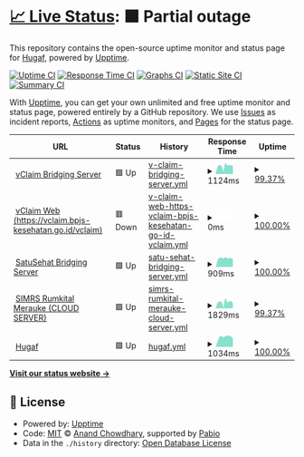 # [📈 Live Status](https://hugaf.github.io/monitoring): <!--live status--> **🟧 Partial outage**

This repository contains the open-source uptime monitor and status page for [Hugaf](https://hugaf.com), powered by [Upptime](https://github.com/upptime/upptime).

[![Uptime CI](https://github.com/hugaf/monitoring/workflows/Uptime%20CI/badge.svg)](https://github.com/hugaf/monitoring/actions?query=workflow%3A%22Uptime+CI%22)
[![Response Time CI](https://github.com/hugaf/monitoring/workflows/Response%20Time%20CI/badge.svg)](https://github.com/hugaf/monitoring/actions?query=workflow%3A%22Response+Time+CI%22)
[![Graphs CI](https://github.com/hugaf/monitoring/workflows/Graphs%20CI/badge.svg)](https://github.com/hugaf/monitoring/actions?query=workflow%3A%22Graphs+CI%22)
[![Static Site CI](https://github.com/hugaf/monitoring/workflows/Static%20Site%20CI/badge.svg)](https://github.com/hugaf/monitoring/actions?query=workflow%3A%22Static+Site+CI%22)
[![Summary CI](https://github.com/hugaf/monitoring/workflows/Summary%20CI/badge.svg)](https://github.com/hugaf/monitoring/actions?query=workflow%3A%22Summary+CI%22)

With [Upptime](https://upptime.js.org), you can get your own unlimited and free uptime monitor and status page, powered entirely by a GitHub repository. We use [Issues](https://github.com/hugaf/monitoring/issues) as incident reports, [Actions](https://github.com/hugaf/monitoring/actions) as uptime monitors, and [Pages](https://hugaf.github.io/monitoring) for the status page.

<!--start: status pages-->
<!-- This summary is generated by Upptime (https://github.com/upptime/upptime) -->
<!-- Do not edit this manually, your changes will be overwritten -->
<!-- prettier-ignore -->
| URL | Status | History | Response Time | Uptime |
| --- | ------ | ------- | ------------- | ------ |
| <img alt="" src="https://icons.duckduckgo.com/ip3/hugaf.rumkitalmerauke.com.ico" height="13"> [vClaim Bridging Server](https://hugaf.rumkitalmerauke.com/simrs/jknmobile/hugaf/vclaim) | 🟩 Up | [v-claim-bridging-server.yml](https://github.com/hugaf/monitoring/commits/HEAD/history/v-claim-bridging-server.yml) | <details><summary><img alt="Response time graph" src="./graphs/v-claim-bridging-server/response-time-week.png" height="20"> 1124ms</summary><br><a href="https://hugaf.github.io/monitoring/history/v-claim-bridging-server"><img alt="Response time 1463" src="https://img.shields.io/endpoint?url=https%3A%2F%2Fraw.githubusercontent.com%2Fhugaf%2Fmonitoring%2FHEAD%2Fapi%2Fv-claim-bridging-server%2Fresponse-time.json"></a><br><a href="https://hugaf.github.io/monitoring/history/v-claim-bridging-server"><img alt="24-hour response time 1144" src="https://img.shields.io/endpoint?url=https%3A%2F%2Fraw.githubusercontent.com%2Fhugaf%2Fmonitoring%2FHEAD%2Fapi%2Fv-claim-bridging-server%2Fresponse-time-day.json"></a><br><a href="https://hugaf.github.io/monitoring/history/v-claim-bridging-server"><img alt="7-day response time 1124" src="https://img.shields.io/endpoint?url=https%3A%2F%2Fraw.githubusercontent.com%2Fhugaf%2Fmonitoring%2FHEAD%2Fapi%2Fv-claim-bridging-server%2Fresponse-time-week.json"></a><br><a href="https://hugaf.github.io/monitoring/history/v-claim-bridging-server"><img alt="30-day response time 1046" src="https://img.shields.io/endpoint?url=https%3A%2F%2Fraw.githubusercontent.com%2Fhugaf%2Fmonitoring%2FHEAD%2Fapi%2Fv-claim-bridging-server%2Fresponse-time-month.json"></a><br><a href="https://hugaf.github.io/monitoring/history/v-claim-bridging-server"><img alt="1-year response time 1463" src="https://img.shields.io/endpoint?url=https%3A%2F%2Fraw.githubusercontent.com%2Fhugaf%2Fmonitoring%2FHEAD%2Fapi%2Fv-claim-bridging-server%2Fresponse-time-year.json"></a></details> | <details><summary><a href="https://hugaf.github.io/monitoring/history/v-claim-bridging-server">99.37%</a></summary><a href="https://hugaf.github.io/monitoring/history/v-claim-bridging-server"><img alt="All-time uptime 95.93%" src="https://img.shields.io/endpoint?url=https%3A%2F%2Fraw.githubusercontent.com%2Fhugaf%2Fmonitoring%2FHEAD%2Fapi%2Fv-claim-bridging-server%2Fuptime.json"></a><br><a href="https://hugaf.github.io/monitoring/history/v-claim-bridging-server"><img alt="24-hour uptime 100.00%" src="https://img.shields.io/endpoint?url=https%3A%2F%2Fraw.githubusercontent.com%2Fhugaf%2Fmonitoring%2FHEAD%2Fapi%2Fv-claim-bridging-server%2Fuptime-day.json"></a><br><a href="https://hugaf.github.io/monitoring/history/v-claim-bridging-server"><img alt="7-day uptime 99.37%" src="https://img.shields.io/endpoint?url=https%3A%2F%2Fraw.githubusercontent.com%2Fhugaf%2Fmonitoring%2FHEAD%2Fapi%2Fv-claim-bridging-server%2Fuptime-week.json"></a><br><a href="https://hugaf.github.io/monitoring/history/v-claim-bridging-server"><img alt="30-day uptime 91.33%" src="https://img.shields.io/endpoint?url=https%3A%2F%2Fraw.githubusercontent.com%2Fhugaf%2Fmonitoring%2FHEAD%2Fapi%2Fv-claim-bridging-server%2Fuptime-month.json"></a><br><a href="https://hugaf.github.io/monitoring/history/v-claim-bridging-server"><img alt="1-year uptime 95.93%" src="https://img.shields.io/endpoint?url=https%3A%2F%2Fraw.githubusercontent.com%2Fhugaf%2Fmonitoring%2FHEAD%2Fapi%2Fv-claim-bridging-server%2Fuptime-year.json"></a></details>
| <img alt="" src="https://icons.duckduckgo.com/ip3/vclaim.bpjs-kesehatan.go.id.ico" height="13"> [vClaim Web (https://vclaim.bpjs-kesehatan.go.id/vclaim)](https://vclaim.bpjs-kesehatan.go.id/VClaim/) | 🟥 Down | [v-claim-web-https-vclaim-bpjs-kesehatan-go-id-vclaim.yml](https://github.com/hugaf/monitoring/commits/HEAD/history/v-claim-web-https-vclaim-bpjs-kesehatan-go-id-vclaim.yml) | <details><summary><img alt="Response time graph" src="./graphs/v-claim-web-https-vclaim-bpjs-kesehatan-go-id-vclaim/response-time-week.png" height="20"> 0ms</summary><br><a href="https://hugaf.github.io/monitoring/history/v-claim-web-https-vclaim-bpjs-kesehatan-go-id-vclaim"><img alt="Response time 0" src="https://img.shields.io/endpoint?url=https%3A%2F%2Fraw.githubusercontent.com%2Fhugaf%2Fmonitoring%2FHEAD%2Fapi%2Fv-claim-web-https-vclaim-bpjs-kesehatan-go-id-vclaim%2Fresponse-time.json"></a><br><a href="https://hugaf.github.io/monitoring/history/v-claim-web-https-vclaim-bpjs-kesehatan-go-id-vclaim"><img alt="24-hour response time 0" src="https://img.shields.io/endpoint?url=https%3A%2F%2Fraw.githubusercontent.com%2Fhugaf%2Fmonitoring%2FHEAD%2Fapi%2Fv-claim-web-https-vclaim-bpjs-kesehatan-go-id-vclaim%2Fresponse-time-day.json"></a><br><a href="https://hugaf.github.io/monitoring/history/v-claim-web-https-vclaim-bpjs-kesehatan-go-id-vclaim"><img alt="7-day response time 0" src="https://img.shields.io/endpoint?url=https%3A%2F%2Fraw.githubusercontent.com%2Fhugaf%2Fmonitoring%2FHEAD%2Fapi%2Fv-claim-web-https-vclaim-bpjs-kesehatan-go-id-vclaim%2Fresponse-time-week.json"></a><br><a href="https://hugaf.github.io/monitoring/history/v-claim-web-https-vclaim-bpjs-kesehatan-go-id-vclaim"><img alt="30-day response time 0" src="https://img.shields.io/endpoint?url=https%3A%2F%2Fraw.githubusercontent.com%2Fhugaf%2Fmonitoring%2FHEAD%2Fapi%2Fv-claim-web-https-vclaim-bpjs-kesehatan-go-id-vclaim%2Fresponse-time-month.json"></a><br><a href="https://hugaf.github.io/monitoring/history/v-claim-web-https-vclaim-bpjs-kesehatan-go-id-vclaim"><img alt="1-year response time 0" src="https://img.shields.io/endpoint?url=https%3A%2F%2Fraw.githubusercontent.com%2Fhugaf%2Fmonitoring%2FHEAD%2Fapi%2Fv-claim-web-https-vclaim-bpjs-kesehatan-go-id-vclaim%2Fresponse-time-year.json"></a></details> | <details><summary><a href="https://hugaf.github.io/monitoring/history/v-claim-web-https-vclaim-bpjs-kesehatan-go-id-vclaim">100.00%</a></summary><a href="https://hugaf.github.io/monitoring/history/v-claim-web-https-vclaim-bpjs-kesehatan-go-id-vclaim"><img alt="All-time uptime 100.00%" src="https://img.shields.io/endpoint?url=https%3A%2F%2Fraw.githubusercontent.com%2Fhugaf%2Fmonitoring%2FHEAD%2Fapi%2Fv-claim-web-https-vclaim-bpjs-kesehatan-go-id-vclaim%2Fuptime.json"></a><br><a href="https://hugaf.github.io/monitoring/history/v-claim-web-https-vclaim-bpjs-kesehatan-go-id-vclaim"><img alt="24-hour uptime 100.00%" src="https://img.shields.io/endpoint?url=https%3A%2F%2Fraw.githubusercontent.com%2Fhugaf%2Fmonitoring%2FHEAD%2Fapi%2Fv-claim-web-https-vclaim-bpjs-kesehatan-go-id-vclaim%2Fuptime-day.json"></a><br><a href="https://hugaf.github.io/monitoring/history/v-claim-web-https-vclaim-bpjs-kesehatan-go-id-vclaim"><img alt="7-day uptime 100.00%" src="https://img.shields.io/endpoint?url=https%3A%2F%2Fraw.githubusercontent.com%2Fhugaf%2Fmonitoring%2FHEAD%2Fapi%2Fv-claim-web-https-vclaim-bpjs-kesehatan-go-id-vclaim%2Fuptime-week.json"></a><br><a href="https://hugaf.github.io/monitoring/history/v-claim-web-https-vclaim-bpjs-kesehatan-go-id-vclaim"><img alt="30-day uptime 100.00%" src="https://img.shields.io/endpoint?url=https%3A%2F%2Fraw.githubusercontent.com%2Fhugaf%2Fmonitoring%2FHEAD%2Fapi%2Fv-claim-web-https-vclaim-bpjs-kesehatan-go-id-vclaim%2Fuptime-month.json"></a><br><a href="https://hugaf.github.io/monitoring/history/v-claim-web-https-vclaim-bpjs-kesehatan-go-id-vclaim"><img alt="1-year uptime 100.00%" src="https://img.shields.io/endpoint?url=https%3A%2F%2Fraw.githubusercontent.com%2Fhugaf%2Fmonitoring%2FHEAD%2Fapi%2Fv-claim-web-https-vclaim-bpjs-kesehatan-go-id-vclaim%2Fuptime-year.json"></a></details>
| <img alt="" src="https://icons.duckduckgo.com/ip3/api-satusehat.kemkes.go.id.ico" height="13"> [SatuSehat Bridging Server](https://api-satusehat.kemkes.go.id/kyc/v1/validation-web/) | 🟩 Up | [satu-sehat-bridging-server.yml](https://github.com/hugaf/monitoring/commits/HEAD/history/satu-sehat-bridging-server.yml) | <details><summary><img alt="Response time graph" src="./graphs/satu-sehat-bridging-server/response-time-week.png" height="20"> 909ms</summary><br><a href="https://hugaf.github.io/monitoring/history/satu-sehat-bridging-server"><img alt="Response time 1199" src="https://img.shields.io/endpoint?url=https%3A%2F%2Fraw.githubusercontent.com%2Fhugaf%2Fmonitoring%2FHEAD%2Fapi%2Fsatu-sehat-bridging-server%2Fresponse-time.json"></a><br><a href="https://hugaf.github.io/monitoring/history/satu-sehat-bridging-server"><img alt="24-hour response time 827" src="https://img.shields.io/endpoint?url=https%3A%2F%2Fraw.githubusercontent.com%2Fhugaf%2Fmonitoring%2FHEAD%2Fapi%2Fsatu-sehat-bridging-server%2Fresponse-time-day.json"></a><br><a href="https://hugaf.github.io/monitoring/history/satu-sehat-bridging-server"><img alt="7-day response time 909" src="https://img.shields.io/endpoint?url=https%3A%2F%2Fraw.githubusercontent.com%2Fhugaf%2Fmonitoring%2FHEAD%2Fapi%2Fsatu-sehat-bridging-server%2Fresponse-time-week.json"></a><br><a href="https://hugaf.github.io/monitoring/history/satu-sehat-bridging-server"><img alt="30-day response time 942" src="https://img.shields.io/endpoint?url=https%3A%2F%2Fraw.githubusercontent.com%2Fhugaf%2Fmonitoring%2FHEAD%2Fapi%2Fsatu-sehat-bridging-server%2Fresponse-time-month.json"></a><br><a href="https://hugaf.github.io/monitoring/history/satu-sehat-bridging-server"><img alt="1-year response time 1199" src="https://img.shields.io/endpoint?url=https%3A%2F%2Fraw.githubusercontent.com%2Fhugaf%2Fmonitoring%2FHEAD%2Fapi%2Fsatu-sehat-bridging-server%2Fresponse-time-year.json"></a></details> | <details><summary><a href="https://hugaf.github.io/monitoring/history/satu-sehat-bridging-server">100.00%</a></summary><a href="https://hugaf.github.io/monitoring/history/satu-sehat-bridging-server"><img alt="All-time uptime 99.95%" src="https://img.shields.io/endpoint?url=https%3A%2F%2Fraw.githubusercontent.com%2Fhugaf%2Fmonitoring%2FHEAD%2Fapi%2Fsatu-sehat-bridging-server%2Fuptime.json"></a><br><a href="https://hugaf.github.io/monitoring/history/satu-sehat-bridging-server"><img alt="24-hour uptime 100.00%" src="https://img.shields.io/endpoint?url=https%3A%2F%2Fraw.githubusercontent.com%2Fhugaf%2Fmonitoring%2FHEAD%2Fapi%2Fsatu-sehat-bridging-server%2Fuptime-day.json"></a><br><a href="https://hugaf.github.io/monitoring/history/satu-sehat-bridging-server"><img alt="7-day uptime 100.00%" src="https://img.shields.io/endpoint?url=https%3A%2F%2Fraw.githubusercontent.com%2Fhugaf%2Fmonitoring%2FHEAD%2Fapi%2Fsatu-sehat-bridging-server%2Fuptime-week.json"></a><br><a href="https://hugaf.github.io/monitoring/history/satu-sehat-bridging-server"><img alt="30-day uptime 100.00%" src="https://img.shields.io/endpoint?url=https%3A%2F%2Fraw.githubusercontent.com%2Fhugaf%2Fmonitoring%2FHEAD%2Fapi%2Fsatu-sehat-bridging-server%2Fuptime-month.json"></a><br><a href="https://hugaf.github.io/monitoring/history/satu-sehat-bridging-server"><img alt="1-year uptime 99.95%" src="https://img.shields.io/endpoint?url=https%3A%2F%2Fraw.githubusercontent.com%2Fhugaf%2Fmonitoring%2FHEAD%2Fapi%2Fsatu-sehat-bridging-server%2Fuptime-year.json"></a></details>
| <img alt="" src="https://icons.duckduckgo.com/ip3/hugaf.rumkitalmerauke.com.ico" height="13"> [SIMRS Rumkital Merauke (CLOUD SERVER)](https://hugaf.rumkitalmerauke.com/simrs/jknmobile/) | 🟩 Up | [simrs-rumkital-merauke-cloud-server.yml](https://github.com/hugaf/monitoring/commits/HEAD/history/simrs-rumkital-merauke-cloud-server.yml) | <details><summary><img alt="Response time graph" src="./graphs/simrs-rumkital-merauke-cloud-server/response-time-week.png" height="20"> 1829ms</summary><br><a href="https://hugaf.github.io/monitoring/history/simrs-rumkital-merauke-cloud-server"><img alt="Response time 1806" src="https://img.shields.io/endpoint?url=https%3A%2F%2Fraw.githubusercontent.com%2Fhugaf%2Fmonitoring%2FHEAD%2Fapi%2Fsimrs-rumkital-merauke-cloud-server%2Fresponse-time.json"></a><br><a href="https://hugaf.github.io/monitoring/history/simrs-rumkital-merauke-cloud-server"><img alt="24-hour response time 1545" src="https://img.shields.io/endpoint?url=https%3A%2F%2Fraw.githubusercontent.com%2Fhugaf%2Fmonitoring%2FHEAD%2Fapi%2Fsimrs-rumkital-merauke-cloud-server%2Fresponse-time-day.json"></a><br><a href="https://hugaf.github.io/monitoring/history/simrs-rumkital-merauke-cloud-server"><img alt="7-day response time 1829" src="https://img.shields.io/endpoint?url=https%3A%2F%2Fraw.githubusercontent.com%2Fhugaf%2Fmonitoring%2FHEAD%2Fapi%2Fsimrs-rumkital-merauke-cloud-server%2Fresponse-time-week.json"></a><br><a href="https://hugaf.github.io/monitoring/history/simrs-rumkital-merauke-cloud-server"><img alt="30-day response time 1592" src="https://img.shields.io/endpoint?url=https%3A%2F%2Fraw.githubusercontent.com%2Fhugaf%2Fmonitoring%2FHEAD%2Fapi%2Fsimrs-rumkital-merauke-cloud-server%2Fresponse-time-month.json"></a><br><a href="https://hugaf.github.io/monitoring/history/simrs-rumkital-merauke-cloud-server"><img alt="1-year response time 1806" src="https://img.shields.io/endpoint?url=https%3A%2F%2Fraw.githubusercontent.com%2Fhugaf%2Fmonitoring%2FHEAD%2Fapi%2Fsimrs-rumkital-merauke-cloud-server%2Fresponse-time-year.json"></a></details> | <details><summary><a href="https://hugaf.github.io/monitoring/history/simrs-rumkital-merauke-cloud-server">99.37%</a></summary><a href="https://hugaf.github.io/monitoring/history/simrs-rumkital-merauke-cloud-server"><img alt="All-time uptime 95.95%" src="https://img.shields.io/endpoint?url=https%3A%2F%2Fraw.githubusercontent.com%2Fhugaf%2Fmonitoring%2FHEAD%2Fapi%2Fsimrs-rumkital-merauke-cloud-server%2Fuptime.json"></a><br><a href="https://hugaf.github.io/monitoring/history/simrs-rumkital-merauke-cloud-server"><img alt="24-hour uptime 100.00%" src="https://img.shields.io/endpoint?url=https%3A%2F%2Fraw.githubusercontent.com%2Fhugaf%2Fmonitoring%2FHEAD%2Fapi%2Fsimrs-rumkital-merauke-cloud-server%2Fuptime-day.json"></a><br><a href="https://hugaf.github.io/monitoring/history/simrs-rumkital-merauke-cloud-server"><img alt="7-day uptime 99.37%" src="https://img.shields.io/endpoint?url=https%3A%2F%2Fraw.githubusercontent.com%2Fhugaf%2Fmonitoring%2FHEAD%2Fapi%2Fsimrs-rumkital-merauke-cloud-server%2Fuptime-week.json"></a><br><a href="https://hugaf.github.io/monitoring/history/simrs-rumkital-merauke-cloud-server"><img alt="30-day uptime 91.30%" src="https://img.shields.io/endpoint?url=https%3A%2F%2Fraw.githubusercontent.com%2Fhugaf%2Fmonitoring%2FHEAD%2Fapi%2Fsimrs-rumkital-merauke-cloud-server%2Fuptime-month.json"></a><br><a href="https://hugaf.github.io/monitoring/history/simrs-rumkital-merauke-cloud-server"><img alt="1-year uptime 95.95%" src="https://img.shields.io/endpoint?url=https%3A%2F%2Fraw.githubusercontent.com%2Fhugaf%2Fmonitoring%2FHEAD%2Fapi%2Fsimrs-rumkital-merauke-cloud-server%2Fuptime-year.json"></a></details>
| <img alt="" src="https://icons.duckduckgo.com/ip3/hugaf.com.ico" height="13"> [Hugaf](https://hugaf.com) | 🟩 Up | [hugaf.yml](https://github.com/hugaf/monitoring/commits/HEAD/history/hugaf.yml) | <details><summary><img alt="Response time graph" src="./graphs/hugaf/response-time-week.png" height="20"> 1034ms</summary><br><a href="https://hugaf.github.io/monitoring/history/hugaf"><img alt="Response time 1043" src="https://img.shields.io/endpoint?url=https%3A%2F%2Fraw.githubusercontent.com%2Fhugaf%2Fmonitoring%2FHEAD%2Fapi%2Fhugaf%2Fresponse-time.json"></a><br><a href="https://hugaf.github.io/monitoring/history/hugaf"><img alt="24-hour response time 897" src="https://img.shields.io/endpoint?url=https%3A%2F%2Fraw.githubusercontent.com%2Fhugaf%2Fmonitoring%2FHEAD%2Fapi%2Fhugaf%2Fresponse-time-day.json"></a><br><a href="https://hugaf.github.io/monitoring/history/hugaf"><img alt="7-day response time 1034" src="https://img.shields.io/endpoint?url=https%3A%2F%2Fraw.githubusercontent.com%2Fhugaf%2Fmonitoring%2FHEAD%2Fapi%2Fhugaf%2Fresponse-time-week.json"></a><br><a href="https://hugaf.github.io/monitoring/history/hugaf"><img alt="30-day response time 1051" src="https://img.shields.io/endpoint?url=https%3A%2F%2Fraw.githubusercontent.com%2Fhugaf%2Fmonitoring%2FHEAD%2Fapi%2Fhugaf%2Fresponse-time-month.json"></a><br><a href="https://hugaf.github.io/monitoring/history/hugaf"><img alt="1-year response time 1043" src="https://img.shields.io/endpoint?url=https%3A%2F%2Fraw.githubusercontent.com%2Fhugaf%2Fmonitoring%2FHEAD%2Fapi%2Fhugaf%2Fresponse-time-year.json"></a></details> | <details><summary><a href="https://hugaf.github.io/monitoring/history/hugaf">100.00%</a></summary><a href="https://hugaf.github.io/monitoring/history/hugaf"><img alt="All-time uptime 100.00%" src="https://img.shields.io/endpoint?url=https%3A%2F%2Fraw.githubusercontent.com%2Fhugaf%2Fmonitoring%2FHEAD%2Fapi%2Fhugaf%2Fuptime.json"></a><br><a href="https://hugaf.github.io/monitoring/history/hugaf"><img alt="24-hour uptime 100.00%" src="https://img.shields.io/endpoint?url=https%3A%2F%2Fraw.githubusercontent.com%2Fhugaf%2Fmonitoring%2FHEAD%2Fapi%2Fhugaf%2Fuptime-day.json"></a><br><a href="https://hugaf.github.io/monitoring/history/hugaf"><img alt="7-day uptime 100.00%" src="https://img.shields.io/endpoint?url=https%3A%2F%2Fraw.githubusercontent.com%2Fhugaf%2Fmonitoring%2FHEAD%2Fapi%2Fhugaf%2Fuptime-week.json"></a><br><a href="https://hugaf.github.io/monitoring/history/hugaf"><img alt="30-day uptime 100.00%" src="https://img.shields.io/endpoint?url=https%3A%2F%2Fraw.githubusercontent.com%2Fhugaf%2Fmonitoring%2FHEAD%2Fapi%2Fhugaf%2Fuptime-month.json"></a><br><a href="https://hugaf.github.io/monitoring/history/hugaf"><img alt="1-year uptime 100.00%" src="https://img.shields.io/endpoint?url=https%3A%2F%2Fraw.githubusercontent.com%2Fhugaf%2Fmonitoring%2FHEAD%2Fapi%2Fhugaf%2Fuptime-year.json"></a></details>

<!--end: status pages-->

[**Visit our status website →**](https://hugaf.github.io/monitoring)

## 📄 License

- Powered by: [Upptime](https://github.com/upptime/upptime)
- Code: [MIT](./LICENSE) © [Anand Chowdhary](https://anandchowdhary.com), supported by [Pabio](https://pabio.com)
- Data in the `./history` directory: [Open Database License](https://opendatacommons.org/licenses/odbl/1-0/)
